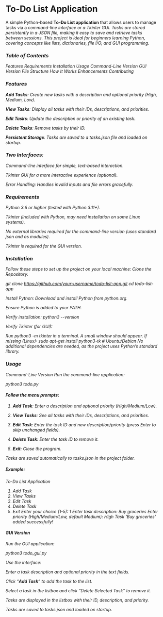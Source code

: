 # To-Do List Application

A simple Python-based <b>To-Do List application</b> that allows users to manage tasks via a <i>command-line interface or a Tkinter GUI. Tasks are stored persistently in a JSON file, making it easy to save and retrieve tasks between sessions. This project is ideal for beginners learning Python, covering concepts like lists, dictionaries, file I/O, and GUI programming.

### Table of Contents
Features
Requirements
Installation
Usage
Command-Line Version
GUI Version
File Structure
How It Works
Enhancements
Contributing

### Features

<b>Add Tasks</b>: Create new tasks with a description and optional priority (High, Medium, Low).

<b>View Tasks</b>: Display all tasks with their IDs, descriptions, and priorities.

<b>Edit Tasks</b>: Update the description or priority of an existing task.

<b>Delete Tasks</b>: Remove tasks by their ID.

<b>Persistent Storage</b>: Tasks are saved to a tasks.json file and loaded on startup.

### Two Interfaces:

Command-line interface for simple, text-based interaction.

Tkinter GUI for a more interactive experience (optional).

Error Handling: Handles invalid inputs and file errors gracefully.

### Requirements

Python 3.6 or higher (tested with Python 3.11+).

Tkinter (included with Python, may need installation on some Linux systems).

No external libraries required for the command-line version (uses standard json and os modules).

Tkinter is required for the GUI version.

### Installation

Follow these steps to set up the project on your local machine:
Clone the Repository:

git clone https://github.com/your-username/todo-list-app.git
cd todo-list-app

Install Python:
Download and install Python from python.org.

Ensure Python is added to your PATH.

Verify installation:
python3 --version

Verify Tkinter (for GUI):

Run python3 -m tkinter in a terminal. A small window should appear.
If missing (Linux):
sudo apt-get install python3-tk  # Ubuntu/Debian
No additional dependencies are needed, as the project uses Python’s standard library.

### Usage

Command-Line Version
Run the command-line application:

python3 todo.py
#### Follow the menu prompts:

1. <b>Add Task</b>: Enter a description and optional priority (High/Medium/Low).

2. <b>View Tasks</b>: See all tasks with their IDs, descriptions, and priorities.

3. <b>Edit Task</b>: Enter the task ID and new description/priority (press Enter to skip unchanged fields).

4. <b>Delete Task</b>: Enter the task ID to remove it.

5. <b>Exit</b>: Close the program.

Tasks are saved automatically to tasks.json in the project folder.

##### Example:

To-Do List Application
1. Add Task
2. View Tasks
3. Edit Task
4. Delete Task
5. Exit
Enter your choice (1-5): 1
Enter task description: Buy groceries
Enter priority (High/Medium/Low, default Medium): High
Task 'Buy groceries' added successfully!

#### GUI Version

Run the GUI application:

python3 todo_gui.py

Use the interface:

Enter a task description and optional priority in the text fields.

Click “<b>Add Task</b>” to add the task to the list.

Select a task in the listbox and click “Delete Selected Task” to remove it.

Tasks are displayed in the listbox with their ID, description, and priority.

Tasks are saved to tasks.json and loaded on startup.

